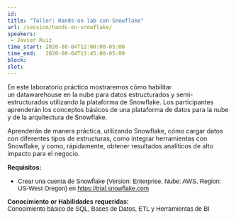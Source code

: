 ```yaml
---
id: 
title: "Taller: Hands-on lab con Snowflake"
url: /session/hands-on-snowflake/
speakers:
 - Javier Ruiz
time_start: 2020-08-04T12:00:00-05:00
time_end:   2020-08-04T13:45:00-05:00
block: 
slot: 
---
```


En este laboratorio práctico mostraremos cómo habilitar un datawarehouse en la nube para datos estructurados y semi-estructurados utilizando la plataforma de Snowflake. Los <wbr />participantes aprenderán los conceptos básicos de una plataforma de datos para la nube y de la arquitectura de Snowflake.

Aprenderán de manera práctica, utilizando Snowflake, cómo cargar datos con diferentes tipos de estructuras, como integrar herramientas con Snowflake, y como, rápidamente, obtener resultados analíticos de alto impacto para el negocio.

<strong>Requisitos:</strong>
<ul>
 	<li>
<div>
<div><span style="font-family: arial, sans-serif;">Crear una cuenta de S<span id="m_301766044487758584m_4407644694364079563gmail-:4or.68">nowflake (Version: Enterprise, Nube: AWS, Region: US-West Oregon) </span>en <a href="https://trial.snowflake.com" target="_blank" rel="noopener noreferrer" data-saferedirecturl="https://www.google.com/url?q=https://trial.snowflake.com.&amp;source=gmail&amp;ust=1571840810156000&amp;usg=AFQjCNE__L-IK7Hw0opF9iwk5tQnrfZTJw">https://<span id="m_301766044487758584m_4407644694364079563gmail-:4or.69">trial</span>.<span id="m_301766044487758584m_4407644694364079563gmail-:4or.70">snowflake</span>.com</a></span></div>
</div></li>
</ul>
<div><b><span style="font-family: arial, sans-serif;">Conocimiento or Habilidades requeridas:</span></b></div>
<div><span style="font-family: arial, sans-serif;">Conocimiento básico de SQL, Bases de Datos, ETL y Herramientas de BI</span></div>